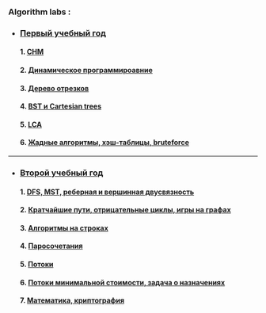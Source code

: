 ### Algorithm labs :

* ###  [Первый учебный год](first-year)
     #### 1.  [СНМ](first-year/disjoinset)
     #### 2.  [Динамическое программироавние](first-year/dinamics)
     #### 3.  [Дерево отрезков](first-year/segment_trees)
     #### 4.  [BST и Cartesian trees](first-year/search_trees)
     #### 5.  [LCA](first-year/lca)
     #### 6.  [Жадные алгоритмы, хэш-таблицы, bruteforce](first-year/greed-hash-brute)
***
* ###  [Второй учебный год](second-year)
    #### 1.  [DFS, MST, реберная и вершинная двусвязность](second-year/dfs-mst) 
    #### 2.  [Кратчайшие пути, отрицательные циклы, игры на графах](second-year/dijkstra-floyd)
    #### 3.  [Алгоритмы на строках](second-year/strings)
    #### 4.  [Паросочетания](second-year/matchings)
    #### 5.  [Потоки](second-year/flows)
    #### 6.  [Потоки минимальной стоимости, задача о назначениях](second-year/maximum-flow-minimum-cost)
    #### 7.  [Математика, криптография](second-year/mathematics)

